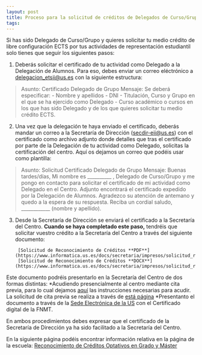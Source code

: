 ```yaml
---
layout: post
title: Proceso para la solicitud de créditos de Delegados de Curso/Grupo.
tags: 
---
```


Si has sido Delegado de Curso/Grupo y quieres solicitar tu medio crédito de libre configuración ECTS por tus actividades de representación estudiantil solo tienes que seguir los siguientes pasos:

1. Deberás solicitar el certificado de tu actividad como Delegado a la Delegación de Alumnos. Para eso, debes enviar un correo eléctrónico a delegacion_etsii@us.es con la siguiente estructura:
  >Asunto: Certificado Delegado de Grupo
  >Mensaje:
  > Se deberá especificar: 
  >     - Nombre y apellidos
  >     - DNI
  >     - Titulación, Curso y Grupo en el que se ha ejercido como Delegado
  >     - Curso académico o cursos en los que has sido Delegado y de los que quieres solicitar tu medio crédito ECTS.
  
2. Una vez que la delegación te haya enviado el certificado, deberás mandar un correo a la Secretaría de Dirección (secdir-eii@us.es) con el certificado como archivo adjunto donde detalles que tras el certificado por parte de la Delegación de tu actividad como Delegado, solicitas la certificación del centro. Aquí os dejamos un correo que podéis usar como plantilla:

  >Asunto: Solicitud Certificado Delegado de Grupo
  >Mensaje:
  >   Buenas tardes/días,
  >   Mi nombre es  __________ , Delegado de Curso/Grupo y me pongo en contacto para solicitar el certificado de mi actividad como Delegado en el Centro.
  >   Adjunto encontrará el certificado expedido por la Delegación de Alumnos.
  >   Agradezco su atención de antemano y quedo a la espera de su respuesta.
  >   Reciba un cordial saludo,
  >   ____________ (nombre y apellido).

3. Desde la Secretaría de Dirección se enviará el certificado a la Secretaría del Centro. **Cuando se haya completado este paso,** tendréis que solicitar vuestro crédito a la Secretaría del Centro a través del siguiente documento:
        
        [Solicitud de Reconocimiento de Créditos **PDF**](https://www.informatica.us.es/docs/secretaria/impresos/solicitud_rec_creditos_optativos.pdf)
        [Solicitud de Reconocimiento de Créditos **DOCX**](https://www.informatica.us.es/docs/secretaria/impresos/solicitud_rec_creditos_optativos.docx)
        
  Este documento podréis presentarlo en la Secretaría del Centro de dos formas distintas:
        *Acudiendo presencialmente al centro mediante cita previa, para lo cual dejamos [aquí](https://www.informatica.us.es/docs/noticias/anuncios/Acceso-citaprevia-Secretaria.pdf) las instrucciones necesarias para acudir.
              La solicitud de cita previa se realiza a través de [está página](https://institucional.us.es/cprevias/?ce=3)
        *Presentanto el documento a través de la [Sede Electrónica de la US](https://sede.us.es/web/guest/detalle/-/journal_content/56_INSTANCE_q0YK/10137/27102/?redirect=%2Fweb%2Fguest%2Fhome) con el Certificado digital de la FNMT.
        
  En ambos procedimientos debes expresar que el certificado de la Secretaría de Dirección ya ha sido facilitado a la Secretaría del Centro.
        
  En la siguiente página podéis encontrar información relativa en la página de la escuela:
        [Reconocimiento de Créditos Optativos en Grado y Máster](https://www.informatica.us.es/index.php/secretaria/rec-creditos/rec-creditos-optativos-en-grado-y-master)
